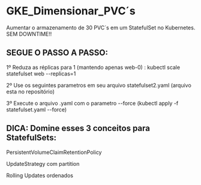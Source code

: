# GKE_Dimensionar_PVC´s
Aumentar o armazenamento de 30 PVC´s em um StatefulSet no Kubernetes. SEM DOWNTIME!!

## SEGUE O PASSO A PASSO:
1º Reduza as réplicas para 1 (mantendo apenas web-0)  :    kubectl scale statefulset web --replicas=1 

2º Use os seguintes parametros em seu arquivo statefulset2.yaml (arquivo esta no repositório)  

3º Execute o arquivo .yaml com o parametro --force (kubectl apply -f statefulset.yaml --force)


## DICA: Domine esses 3 conceitos para StatefulSets: 

PersistentVolumeClaimRetentionPolicy

UpdateStrategy com partition

Rolling Updates ordenados
